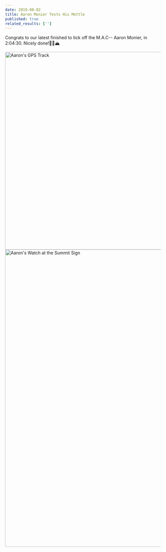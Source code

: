 ```yaml
---
date: 2019-08-02
title: Aaron Monier Tests His Mettle
published: true
related_results: ['']
---
```


<p>Congrats to our latest finished to tick off the M.A.C-- Aaron Monier, in 2:04:30. Nicely done!🏃‍♂️🏔</p>
<img src="/images/uploads/monier-2019-strava.jpg" alt="Aaron's GPS Track" width="638" height="638" class="img-fluid">
<img src="/images/uploads/monier-2019.jpg" alt="Aaron's Watch at the Summit Sign" width="1280" height="960" class="img-fluid">

